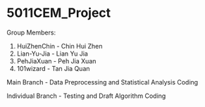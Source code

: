 # 5011CEM_Project

Group Members:
1. HuiZhenChin - Chin Hui Zhen
2. Lian-Yu-Jia - Lian Yu Jia
3. PehJiaXuan - Peh Jia Xuan
4. 101wizard - Tan Jia Quan

Main Branch - Data Preprocessing and Statistical Analysis Coding

Individual Branch - Testing and Draft Algorithm Coding

